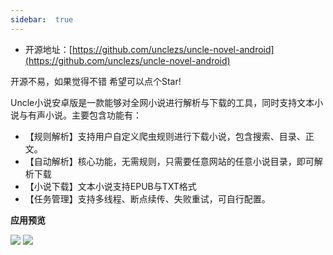 ```yaml
---
sidebar:  true
---
```


- 开源地址：[https://github.com/unclezs/uncle-novel-android](https://github.com/unclezs/uncle-novel-android)

开源不易，如果觉得不错 希望可以点个Star!

Uncle小说安卓版是一款能够对全网小说进行解析与下载的工具，同时支持文本小说与有声小说。主要包含功能有：

- 【规则解析】支持用户自定义爬虫规则进行下载小说，包含搜索、目录、正文。
- 【自动解析】核心功能，无需规则，只需要任意网站的任意小说目录，即可解析下载
- 【小说下载】文本小说支持EPUB与TXT格式
- 【任务管理】支持多线程、断点续传、失败重试，可自行配置。

**应用预览**

<img src="https://cdn.unclezs.com/20210528181802.png"/>

<img src="https://cdn.unclezs.com/20210528181937.png"/>
